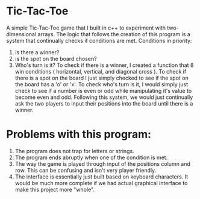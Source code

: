 # Tic-Tac-Toe
A simple Tic-Tac-Toe game that I built in c++ to experiment with two-dimensional arrays. 
The logic that follows the creation of this program is a system that continually checks if conditions are met. 
Conditions in priority:
1) is there a winner?
2) is the spot on the board chosen?
3) Who's turn is it?
To check if there is a winner, I created a function that 8 win conditions ( horizontal, vertical, and diagonal cross ).
To check if there is a spot on the board I just simply checked to see if the spot on the board has a 'o' or 'x'. 
To check who's turn is it, I would simply just check to see if a number is even or odd while manipulating it's value to become even and odd.
Following this system, we would just continually ask the two players to input their positions into the board until there is a winner. 
# Problems with this program: 
1. The program does not trap for letters or strings.
2. The program ends abruptly when one of the condition is met. 
3. The way the game is played through input of the positions column and row. This can be confusing and isn't very player friendly.
4. The interface is essentially just built based on keyboard characters. It would be much more complete if we had actual graphical interface to make this project more "whole".
